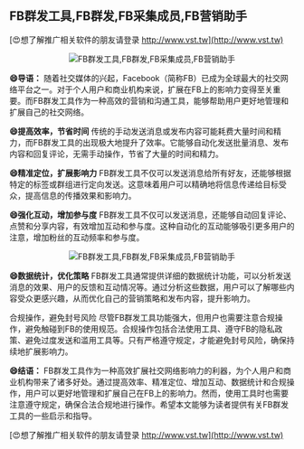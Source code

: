 ## **FB群发工具,FB群发,FB采集成员,FB营销助手**

[😍想了解推广相关软件的朋友请登录 http://www.vst.tw](http://www.vst.tw)

 <center><img src="https://vst.tw/MP4/tuiguang/png/4.png" alt="FB群发工具,FB群发,FB采集成员,FB营销助手"></center>

**😄导语：**
随着社交媒体的兴起，Facebook（简称FB）已成为全球最大的社交网络平台之一。对于个人用户和商业机构来说，扩展在FB上的影响力变得至关重要。而FB群发工具作为一种高效的营销和沟通工具，能够帮助用户更好地管理和扩展自己的社交网络。

**😄提高效率，节省时间**
传统的手动发送消息或发布内容可能耗费大量时间和精力，而FB群发工具的出现极大地提升了效率。它能够自动化发送批量消息、发布内容和回复评论，无需手动操作，节省了大量的时间和精力。

**😄精准定位，扩展影响力**
FB群发工具不仅可以发送消息给所有好友，还能够根据特定的标签或群组进行定向发送。这意味着用户可以精确地将信息传递给目标受众，提高信息的传播效果和影响力。

**😄强化互动，增加参与度**
FB群发工具不仅可以发送消息，还能够自动回复评论、点赞和分享内容，有效增加互动和参与度。这种自动化的互动能够吸引更多用户的注意，增加粉丝的互动频率和参与度。

 <center><img src="https://vst.tw/MP4/tuiguang/png/7.png" alt="FB群发工具,FB群发,FB采集成员,FB营销助手"></center>

**😄数据统计，优化策略**
FB群发工具通常提供详细的数据统计功能，可以分析发送消息的效果、用户的反馈和互动情况等。通过分析这些数据，用户可以了解哪些内容受众更感兴趣，从而优化自己的营销策略和发布内容，提升影响力。

合规操作，避免封号风险
尽管FB群发工具功能强大，但用户也需要注意合规操作，避免触碰到FB的使用规范。合规操作包括合法使用工具、遵守FB的隐私政策、避免过度发送和滥用工具等。只有严格遵守规定，才能避免封号风险，确保持续地扩展影响力。

**😄结语：**
FB群发工具作为一种高效扩展社交网络影响力的利器，为个人用户和商业机构带来了诸多好处。通过提高效率、精准定位、增加互动、数据统计和合规操作，用户可以更好地管理和扩展自己在FB上的影响力。然而，使用工具时也需要注意遵守规定，确保合法合规地进行操作。希望本文能够为读者提供有关FB群发工具的一些启示和指导。

[😍想了解推广相关软件的朋友请登录 http://www.vst.tw](http://www.vst.tw)



